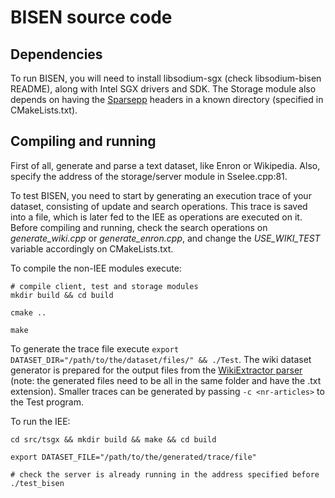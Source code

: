 # BISEN source code

## Dependencies
To run BISEN, you will need to install libsodium-sgx (check libsodium-bisen README), along with Intel SGX drivers and SDK. The Storage module also depends on having the [Sparsepp](https://github.com/greg7mdp/sparsepp) headers in a known directory (specified in CMakeLists.txt).

## Compiling and running

First of all, generate and parse a text dataset, like Enron or Wikipedia. Also, specify the address of the storage/server module in SseIee.cpp:81.

To test BISEN, you need to start by generating an execution trace of your dataset, consisting of update and search operations. This trace is saved into a file, which is later fed to the IEE as operations are executed on it. Before compiling and running, check the search operations on _generate\_wiki.cpp_ or _generate\_enron.cpp_, and change the _USE\_WIKI\_TEST_ variable accordingly on CMakeLists.txt.

To compile the non-IEE modules execute:


```
# compile client, test and storage modules
mkdir build && cd build

cmake ..

make
```

To generate the trace file execute ```export DATASET_DIR="/path/to/the/dataset/files/" && ./Test```. The wiki dataset generator is prepared for the output files from the [WikiExtractor parser](https://github.com/attardi/wikiextractor/) (note: the generated files need to be all in the same folder and have the .txt extension). Smaller traces can be generated by passing ```-c <nr-articles>``` to the Test program.

To run the IEE:

```
cd src/tsgx && mkdir build && make && cd build

export DATASET_FILE="/path/to/the/generated/trace/file"

# check the server is already running in the address specified before
./test_bisen
```
